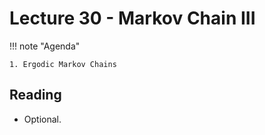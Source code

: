 # Lecture 30 - Markov Chain III

!!! note "Agenda"

    1. Ergodic Markov Chains
    
## Reading

* Optional.


